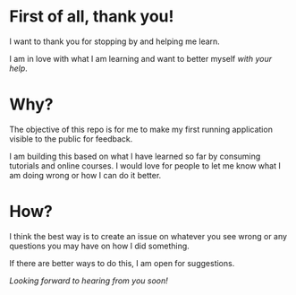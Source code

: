 # First of all, thank you!
I want to thank you for stopping by and helping me learn.

I am in love with what I am learning and want to better myself _with your help_.

# Why?
The objective of this repo is for me to make my first running application visible to the public for feedback.

I am building this based on what I have learned so far by consuming tutorials and online courses. I would love for people to let me know what I am doing wrong or how I can do it better.

# How?
I think the best way is to create an issue on whatever you see wrong or any questions you may have on how I did something.

If there are better ways to do this, I am open for suggestions.

_Looking forward to hearing from you soon!_

